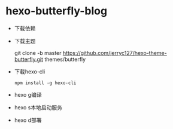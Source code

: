 # hexo-butterfly-blog

- 下载依赖

- 下载主题

  git clone -b master https://github.com/jerryc127/hexo-theme-butterfly.git themes/butterfly

- 下载hexo-cli

  ```
  npm install -g hexo-cli
  ```

- hexo g编译

- hexo s本地启动服务

- hexo d部署